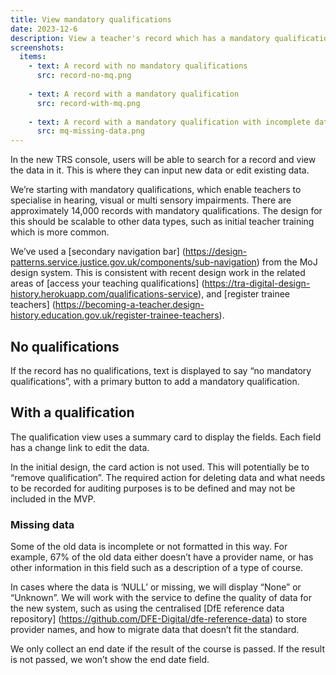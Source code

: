```yaml
---
title: View mandatory qualifications
date: 2023-12-6
description: View a teacher's record which has a mandatory qualification for teaching children with sensory impairments
screenshots:
  items:
    - text: A record with no mandatory qualifications
      src: record-no-mq.png
   
    - text: A record with a mandatory qualification
      src: record-with-mq.png
   
    - text: A record with a mandatory qualification with incomplete data
      src: mq-missing-data.png
--- 
```


In the new TRS console, users will be able to search for a record and view the data in it. This is where they can input new data or edit existing data.

We’re starting with mandatory qualifications, which enable teachers to specialise in hearing, visual or multi sensory impairments. There are approximately 14,000 records with mandatory qualifications. The design for this should be scalable to other data types, such as initial teacher training which is more common.

We’ve used a [secondary navigation bar] (https://design-patterns.service.justice.gov.uk/components/sub-navigation) from the MoJ design system. This is consistent with recent design work in the related areas of [access your teaching qualifications] (https://tra-digital-design-history.herokuapp.com/qualifications-service), and [register trainee teachers] (https://becoming-a-teacher.design-history.education.gov.uk/register-trainee-teachers).

## No qualifications

If the record has no qualifications, text is displayed to say “no mandatory qualifications”, with a primary button to add a mandatory qualification.

## With a qualification

The qualification view uses a summary card to display the fields. Each field has a change link to edit the data. 

In the initial design, the card action is not used. This will potentially be to “remove qualification”. The required action for deleting data and what needs to be recorded for auditing purposes is to be defined and may not be included in the MVP.

### Missing data

Some of the old data is incomplete or not formatted in this way. For example, 67% of the old data either doesn’t have a provider name, or has other information in this field such as a description of a type of course.  

In cases where the data is ‘NULL’ or missing, we will display “None” or “Unknown”. We will work with the service to define the quality of data for the new system, such as using the centralised [DfE reference data repository] (https://github.com/DFE-Digital/dfe-reference-data) to store provider names, and how to migrate data that doesn’t fit the standard.

We only collect an end date if the result of the course is passed. If the result is not passed, we won’t show the end date field.
